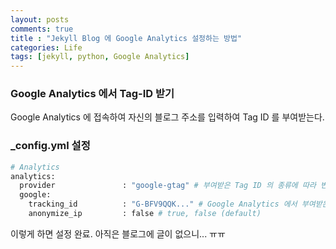 ```yaml
---
layout: posts
comments: true
title : "Jekyll Blog 에 Google Analytics 설정하는 방법"
categories: Life
tags: [jekyll, python, Google Analytics]
---
```


### Google Analytics 에서 Tag-ID 받기

Google Analytics 에 접속하여 자신의 블로그 주소를 입력하여 Tag ID 를 부여받는다.

### _config.yml 설정

```python
# Analytics
analytics:
  provider               : "google-gtag" # 부여받은 Tag ID 의 종류에 따라 변경 필요.
  google:
    tracking_id          : "G-BFV9QQK..." # Google Analytics 에서 부여받은 ID 입력. 
    anonymize_ip         : false # true, false (default)
```

이렇게 하면 설정 완료.
아직은 블로그에 글이 없으니... ㅠㅠ

